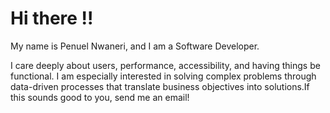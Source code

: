  <h1> Hi there !!</h1> 

<P>My name is Penuel Nwaneri, and I am a Software Developer.</p>

<P> I care deeply about users, performance, accessibility, and having things be functional. I am especially interested in solving complex problems through data-driven processes that translate business objectives into solutions.If this sounds good to you, send me an email!


 



<!--
**PenuelCodes/PenuelCodes** is a ✨ _special_ ✨ repository because its `README.md` (this file) appears on your GitHub profile.

Here are some ideas to get you started:

- 🔭 I’m currently working on ...
- 🌱 I’m currently learning ...
- 👯 I’m looking to collaborate on ...
- 🤔 I’m looking for help with ...
- 💬 Ask me about ...
- 📫 How to reach me: ...
- 😄 Pronouns: ...
- ⚡ Fun fact: ...
-->

